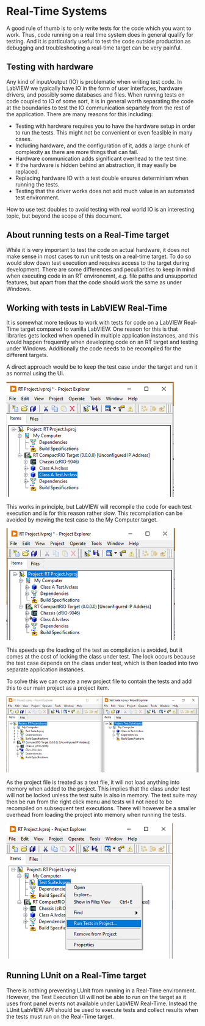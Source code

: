 # Real-Time Systems

A good rule of thumb is to only write tests for the code which you want to work.
Thus, code running on a real time system does in general qualify for testing.
And it is particularly useful to test the code outside production as debugging and troubleshooting a real-time target can be very painful.

## Testing with hardware

Any kind of input/output (IO) is problematic when writing test code. 
In LabVIEW we typically have IO in the form of user interfaces, hardware drivers, and possibly some databases and files.
When running tests on code coupled to IO of some sort, it is in general worth separating the code at the boundaries to test the IO communication separtely from the rest of the application.
There are many reasons for this including:

- Testing with hardware requires you to have the hardware setup in order to run the tests. This might not be convenient or even feasible in many cases.
- Including hardware, and the configuration of it, adds a large chunk of complexity as there are more things that can fail.
- Hardware communication adds significant overhead to the test time.
- If the hardware is hidden behind an abstraction, it may easily be replaced. 
- Replacing hardware IO with a test double ensures determinism when running the tests.
- Testing that the driver works does not add much value in an automated test environment.

How to use test doubles to avoid testing with real world IO is an interesting topic, but beyond the scope of this document. 

## About running tests on a Real-Time target

While it is very important to test the code on actual hardware, it does not make sense in most cases to run unit tests on a real-time target. 
To do so would slow down test execution and requires access to the target during development.
There are some differences and peculiarities to keep in mind when executing code in an RT environemnt, *e.g.* file paths and unsupported features, but apart from that the code should work the same as under Windows.

## Working with tests in LabVIEW Real-Time

It is somewhat more tedious to work with tests for code on a LabVIEW Real-Time target compared to vanilla LabVIEW.
One reason for this is that libraries gets locked when opened in multiple application instances, and this would happen frequently when developing code on an RT target and testing under Windows.
Additionally the code needs to be recompiled  for the different targets.

A direct approach would be to keep the test case under the target and run it as normal using the UI.

![Tests located under RT target](img/tests_under_target.png)

This works in principle, but LabVIEW will recompile the code for each test execution and is for this reason rather slow.
This recompilation can be avoided by moving the test case to the My Computer target.

![Tests located under My Computer](img/tests_under_my_computer.png)

This speeds up the loading of the test as compilation is avoided, but it comes at the cost of locking the class under test.
The lock occurs because the test case depends on the class under test, which is then loaded into two separate application instances.

To solve this we can create a new project file to contain the tests and add this to our main project as a project item. 

![Tests located in test suite lvproj](img/tests_in_test_suite_lvproj.png)

As the project file is treated as a text file, it will not load anything into memory when added to the project.
This implies that the class under test will not be locked unless the test suite is also in memory.
The test suite may then be run from the right click menu and tests will not need to be recompiled on subsequent test executions.
There will however be a smaller overhead from loading the project into memory when running the tests.

![Run tests in test suite](img/run_tests_in_suite.png)


## Running LUnit on a Real-Time target

There is nothing preventing LUnit from running in a Real-Time environment.
However, the Test Execution UI will not be able to run on the target as it uses front panel events not available under LabVIEW Real-Time. 
Instead the LUnit LabVIEW API should be used to execute tests and collect results when the tests must run on the Real-Time target.

